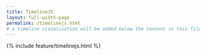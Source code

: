```yaml
---
title: TimelineJS
layout: full-width-page
permalink: /timelinejs.html
# a timeline visualization will be added below the content in this file
---
```


{% include feature/timelinejs.html %}
